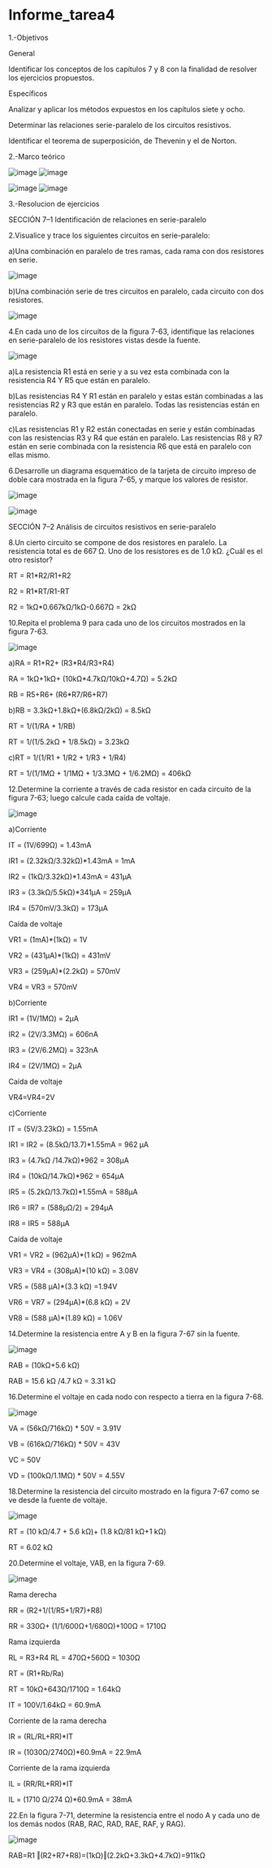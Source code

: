 # Informe_tarea4

1.-Objetivos

General 

Identificar los conceptos de los capítulos 7 y 8 con la finalidad de resolver los ejercicios propuestos.

Específicos 

Analizar y aplicar los métodos expuestos en los capítulos siete y ocho.

Determinar las relaciones serie-paralelo de los circuitos resistivos.

Identificar el teorema de superposición, de Thevenin y el de Norton.

2.-Marco teórico

![image](https://user-images.githubusercontent.com/105823435/176978654-26c620e2-5864-42ce-baef-c8d42f17453d.png)
![image](https://user-images.githubusercontent.com/105823435/176978674-b9ba12cf-19b4-4c95-b114-c299195d9b42.png)

![image](https://user-images.githubusercontent.com/105823435/176978725-42707986-a4b7-4224-8a90-67aad56db5ae.png)
![image](https://user-images.githubusercontent.com/105823435/176978762-82f542e5-41ff-4662-97b6-625732f98b93.png)

3.-Resolucion de ejercicios

SECCIÓN 7–1 Identificación de relaciones en serie-paralelo 

2.Visualice y trace los siguientes circuitos en serie-paralelo: 

a)Una combinación en paralelo de tres ramas, cada rama con dos resistores en serie. 

![image](https://user-images.githubusercontent.com/105823435/176978922-792e4905-a0fc-4986-8e94-e3521f211c92.png)

b)Una combinación serie de tres circuitos en paralelo, cada circuito con dos resistores. 

![image](https://user-images.githubusercontent.com/105823435/176978941-40f057f1-dffa-466b-a88b-57677e86f968.png)

4.En cada uno de los circuitos de la figura 7-63, identifique las relaciones en serie-paralelo de los resistores vistas desde la fuente. 

![image](https://user-images.githubusercontent.com/105823435/176978966-d84f8398-21e5-4e12-bf70-7b14b1d73323.png)

a)La resistencia R1 está en serie y a su vez esta combinada con la resistencia R4 Y R5 que están en paralelo.

b)Las resistencias R4 Y R1 están en paralelo y estas están combinadas a las resistencias R2 y R3 que están en paralelo. Todas las resistencias están en paralelo.

c)Las resistencias R1 y R2 están conectadas en serie y están combinadas con las resistencias R3 y R4 que están en paralelo. Las resistencias R8 y R7 están en serie combinada con la resistencia R6 que está en paralelo con ellas mismo.

6.Desarrolle un diagrama esquemático de la tarjeta de circuito impreso de doble cara mostrada en la figura 7-65, y marque los valores de resistor.

![image](https://user-images.githubusercontent.com/105823435/176979009-2a8d92b0-474a-4c83-8e7b-3402b486afef.png)

![image](https://user-images.githubusercontent.com/105823435/176979031-58d3db5a-5bac-4cbc-87b0-76523858dee0.png)

SECCIÓN 7–2 Análisis de circuitos resistivos en serie-paralelo 

8.Un cierto circuito se compone de dos resistores en paralelo. La resistencia total es de 667 Ω. Uno de los resistores es de 1.0 kΩ. ¿Cuál es el otro resistor? 

RT = R1*R2/R1+R2

R2 = R1*RT/R1-RT

R2 = 1kΩ*0.667kΩ/1kΩ-0.667Ω = 2kΩ

10.Repita el problema 9 para cada uno de los circuitos mostrados en la figura 7-63.

![image](https://user-images.githubusercontent.com/105823435/176979144-792fcb04-3a2e-476e-b4b7-2b37a1f676fb.png)

a)RA = R1+R2+ (R3*R4/R3+R4)

RA = 1kΩ+1kΩ+ (10kΩ*4.7kΩ/10kΩ+4.7Ω) = 5.2kΩ

RB = R5+R6+ (R6*R7/R6+R7)

b)RB = 3.3kΩ+1.8kΩ+(6.8kΩ/2kΩ) = 8.5kΩ

RT = 1/(1/RA + 1/RB) 

RT = 1/(1/5.2kΩ + 1/8.5kΩ) = 3.23kΩ

c)RT = 1/(1/R1 + 1/R2 + 1/R3 + 1/R4)

RT = 1/(1/1MΩ + 1/1MΩ + 1/3.3MΩ + 1/6.2MΩ) = 406kΩ

12.Determine la corriente a través de cada resistor en cada circuito de la figura 7-63; luego calcule cada caída de voltaje. 

![image](https://user-images.githubusercontent.com/105823435/176979186-355f3649-6fa8-4b22-96f5-ca84621d489c.png)

a)Corriente

IT = (1V/699Ω) = 1.43mA

IR1 = (2.32kΩ/3.32kΩ)*1.43mA = 1mA

IR2 = (1kΩ/3.32kΩ)*1.43mA = 431µA

IR3 = (3.3kΩ/5.5kΩ)*341µA = 259µA

IR4 = (570mV/3.3kΩ) = 173µA

Caída de voltaje 

VR1 = (1mA)*(1kΩ) = 1V

VR2 = (431µA)*(1kΩ) = 431mV

VR3 = (259µA)*(2.2kΩ) = 570mV

VR4 = VR3 =  570mV

b)Corriente 

IR1 = (1V/1MΩ) = 2µA

IR2 = (2V/3.3MΩ) = 606nA

IR3 = (2V/6.2MΩ) = 323nA

IR4 = (2V/1MΩ) = 2µA

Caída de voltaje 

VR4=VR4=2V

c)Corriente

IT = (5V/3.23kΩ) = 1.55mA

IR1 = IR2 = (8.5kΩ/13.7)*1.55mA = 962 µA

IR3 = (4.7kΩ /14.7kΩ)*962 = 308µA

IR4 = (10kΩ/14.7kΩ)*962 = 654µA

IR5 = (5.2kΩ/13.7kΩ)*1.55mA = 588µA

IR6 = IR7 = (588µΩ/2) = 294µA

IR8 = IR5 = 588µA

Caída de voltaje 

VR1 = VR2 = (962µA)*(1 kΩ) = 962mA

VR3 = VR4 = (308µA)*(10 kΩ) = 3.08V

VR5 = (588 µA)*(3.3 kΩ) =1.94V

VR6 = VR7 = (294µA)*(6.8 kΩ) = 2V

VR8 = (588 µA)*(1.89 kΩ) = 1.06V

14.Determine la resistencia entre A y B en la figura 7-67 sin la fuente.

![image](https://user-images.githubusercontent.com/105823435/176979260-1a7165dd-73fb-42b6-a993-4db0182986a1.png)

RAB = (10kΩ+5.6 kΩ)

RAB = 15.6 kΩ /4.7 kΩ = 3.31 kΩ

16.Determine el voltaje en cada nodo con respecto a tierra en la figura 7-68.

![image](https://user-images.githubusercontent.com/105823435/176979278-1c7c72f9-0c8d-40da-a076-2afdade16f64.png)

VA = (56kΩ/716kΩ) * 50V = 3.91V

VB = (616kΩ/716kΩ) * 50V = 43V

VC = 50V

VD = (100kΩ/1.1MΩ) * 50V = 4.55V

18.Determine la resistencia del circuito mostrado en la figura 7-67 como se ve desde la fuente de voltaje. 

![image](https://user-images.githubusercontent.com/105823435/176979289-d8bd6805-365a-4ac7-b25a-6acfd9d266ef.png)

RT = (10 kΩ/4.7 + 5.6 kΩ)+ (1.8 kΩ/81 kΩ+1 kΩ)

RT = 6.02 kΩ

20.Determine el voltaje, VAB, en la figura 7-69. 

![image](https://user-images.githubusercontent.com/105823435/176979307-f0057134-52ad-4974-9e74-55407208f562.png)

Rama derecha

RR = (R2+1/(1/R5+1/R7)+R8)

RR = 330Ω+ (1/1/600Ω+1/680Ω)+100Ω = 1710Ω

Rama izquierda 

RL = R3+R4
RL = 470Ω+560Ω = 1030Ω

RT = (R1+Rb/Ra) 

RT = 10kΩ+643Ω/1710Ω = 1.64kΩ

IT = 100V/1.64kΩ = 60.9mA

Corriente de la rama derecha 

IR = (RL/RL+RR)*IT

IR = (1030Ω/2740Ω)*60.9mA = 22.9mA

Corriente de la rama izquierda 

IL = (RR/RL+RR)*IT

IL = (1710 Ω/274 Ω)*60.9mA = 38mA

22.En la figura 7-71, determine la resistencia entre el nodo A y cada uno de los demás nodos (RAB, RAC, RAD, RAE, RAF, y RAG). 

![image](https://user-images.githubusercontent.com/105823435/176979333-72d10a18-b743-4263-9eb5-8944cc91e68a.png)

RAB=R1 ‖(R2+R7+R8)=(1kΩ)‖(2.2kΩ+3.3kΩ+4.7kΩ)=911kΩ


















